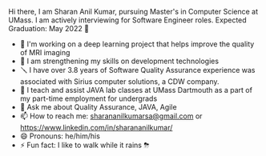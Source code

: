 Hi there, I am Sharan Anil Kumar, pursuing Master's in Computer Science at UMass. I am actively interviewing for Software Engineer roles. Expected Graduation: May 2022 👋

- 🔭 I'm working on a deep learning project that helps improve the quality of MRI imaging
- 🌱 I am strengthening my skills on development technologies
- 🪛 I have over 3.8 years of Software Quality Assurance experience was associated with Sirius computer solutions, a CDW company.
- 👯 I teach and assist JAVA lab classes at UMass Dartmouth as a part of my part-time employment for undergrads
- 💬 Ask me about Quality Assurance, JAVA, Agile
- 📫 How to reach me: sharananilkumarsa@gmail.com or https://www.linkedin.com/in/sharananilkumar/
- 😄 Pronouns: he/him/his
- ⚡ Fun fact: I like to walk while it rains ⛈

